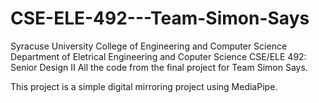 # CSE-ELE-492---Team-Simon-Says
Syracuse University College of Engineering and Computer Science
Department of Eletrical Engineering and Coputer Science
CSE/ELE 492: Senior Design II
All the code from the final project for Team Simon Says. 

This project is a simple digital mirroring project using MediaPipe.
